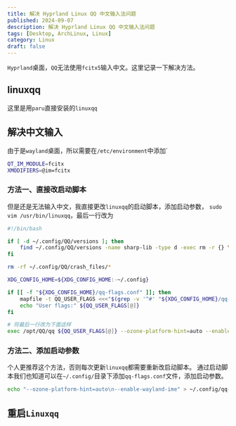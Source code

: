 ```yaml
---
title: 解决 Hyprland Linux QQ 中文输入法问题
published: 2024-09-07
description: 解决 Hyprland Linux QQ 中文输入法问题
tags: [Desktop, ArchLinux, Linux]
category: Linux
draft: false
---
```


`Hyprland`桌面，`QQ`无法使用`fcitx5`输入中文。这里记录一下解决方法。

<!--more-->

## linuxqq

这里是用`paru`直接安装的`linuxqq`

## 解决中文输入

由于是`wayland`桌面，所以需要在`/etc/environment`中添加`

```bash
QT_IM_MODULE=fcitx
XMODIFIERS=@im=fcitx
```

### 方法一、直接改启动脚本

但是还是无法输入中文，我直接更改`linuxqq`的启动脚本，添加启动参数，
`sudo vim /usr/bin/linuxqq`，最后一行改为

```bash
#!/bin/bash

if [ -d ~/.config/QQ/versions ]; then
    find ~/.config/QQ/versions -name sharp-lib -type d -exec rm -r {} \; 2>/dev/null
fi

rm -rf ~/.config/QQ/crash_files/*

XDG_CONFIG_HOME=${XDG_CONFIG_HOME:-~/.config}

if [[ -f "${XDG_CONFIG_HOME}/qq-flags.conf" ]]; then
    mapfile -t QQ_USER_FLAGS <<<"$(grep -v '^#' "${XDG_CONFIG_HOME}/qq-flags.conf")"
    echo "User flags:" ${QQ_USER_FLAGS[@]}
fi

# 将最后一行改为下面这样
exec /opt/QQ/qq ${QQ_USER_FLAGS[@]} --ozone-platform-hint=auto --enable-wayland-ime "$@"
```

### 方法二、添加启动参数

个人更推荐这个方法，否则每次更新`linuxqq`都需要重新改启动脚本。
通过启动脚本我们也知道可以在`~/.config/`目录下添加`qq-flags.conf`文件，添加启动参数。

```bash
echo "--ozone-platform-hint=auto\n--enable-wayland-ime" > ~/.config/qq-flags.conf
```

## 重启`Linuxqq`
